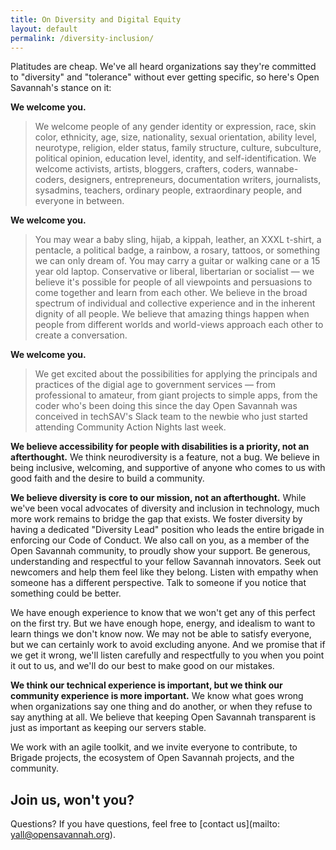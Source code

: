 ```yaml
---
title: On Diversity and Digital Equity
layout: default
permalink: /diversity-inclusion/
---
```


Platitudes are cheap. We've all heard organizations say they're committed to "diversity" and "tolerance" without ever getting specific, so here's Open Savannah's stance on it:

**We welcome you.**


> We welcome people of any gender identity or expression, race, skin color, ethnicity, age, size, nationality, sexual orientation, ability level, neurotype, religion, elder status, family structure, culture, subculture, political opinion, education level, identity, and self-identification. We welcome activists, artists, bloggers, crafters, coders, wannabe-coders, designers, entrepreneurs, documentation writers, journalists, sysadmins, teachers, ordinary people, extraordinary people, and everyone in between.

**We welcome you.**


> You may wear a baby sling, hijab, a kippah, leather, an XXXL t-shirt, a pentacle, a political badge, a rainbow, a rosary, tattoos, or something we can only dream of. You may carry a guitar or walking cane or a 15 year old laptop. Conservative or liberal, libertarian or socialist — we believe it's possible for people of all viewpoints and persuasions to come together and learn from each other. We believe in the broad spectrum of individual and collective experience and in the inherent dignity of all people. We believe that amazing things happen when people from different worlds and world-views approach each other to create a conversation.

**We welcome you.**


> We get excited about the possibilities for applying the principals and practices of the digial age to government services — from professional to amateur, from giant projects to simple apps, from the coder who's been doing this since the day Open Savannah was conceived in techSAV's Slack team to the newbie who just started attending Community Action Nights last week.

**We believe accessibility for people with disabilities is a priority, not an afterthought.** We think neurodiversity is a feature, not a bug. We believe in being inclusive, welcoming, and supportive of anyone who comes to us with good faith and the desire to build a community.

**We believe diversity is core to our mission, not an afterthought.** While we've been vocal advocates of diversity and inclusion in technology, much more work remains to bridge the gap that exists. We foster diversity by having a dedicated "Diversity Lead" position who leads the entire brigade in enforcing our Code of Conduct. We also call on you, as a member of the Open Savannah community, to proudly show your support. Be generous, understanding and respectful to your fellow Savannah innovators. Seek out newcomers and help them feel like they belong. Listen with empathy when someone has a different perspective. Talk to someone if you notice that something could be better.

We have enough experience to know that we won't get any of this perfect on the first try. But we have enough hope, energy, and idealism to want to learn things we don't know now. We may not be able to satisfy everyone, but we can certainly work to avoid excluding anyone. And we promise that if we get it wrong, we'll listen carefully and respectfully to you when you point it out to us, and we'll do our best to make good on our mistakes.

**We think our technical experience is important, but we think our community experience is more important.** We know what goes wrong when organizations say one thing and do another, or when they refuse to say anything at all. We believe that keeping Open Savannah transparent is just as important as keeping our servers stable.

We work with an agile toolkit, and we invite everyone to contribute, to Brigade projects, the ecosystem of Open Savannah projects, and the community.

**Join us, won't you?**
--
Questions?
If you have questions, feel free to [contact us](mailto: yall@opensavannah.org).


